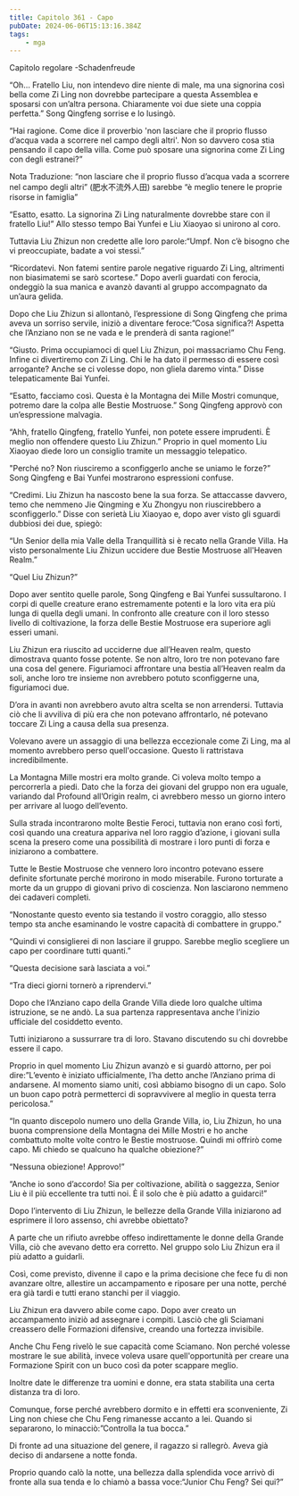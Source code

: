 ```yaml
---
title: Capitolo 361 - Capo
pubDate: 2024-06-06T15:13:16.384Z
tags:
    - mga
---
```

                
Capitolo regolare
-Schadenfreude


“Oh… Fratello Liu, non intendevo dire niente di male, ma una signorina così bella come Zi Ling non dovrebbe partecipare a questa Assemblea e sposarsi con un’altra persona. Chiaramente voi due siete una coppia perfetta.” Song Qingfeng sorrise e lo lusingò.


“Hai ragione. Come dice il proverbio 'non lasciare che il proprio flusso d’acqua vada a scorrere nel campo degli altri'. Non so davvero cosa stia pensando il capo della villa. Come può sposare una signorina come Zi Ling con degli estranei?”


Nota Traduzione: “non lasciare che il proprio flusso d’acqua vada a scorrere nel campo degli altri” (肥水不流外人田) sarebbe “è meglio tenere le proprie risorse in famiglia”


“Esatto, esatto. La signorina Zi Ling naturalmente dovrebbe stare con il fratello Liu!” Allo stesso tempo Bai Yunfei e Liu Xiaoyao si unirono al coro.


Tuttavia Liu Zhizun non credette alle loro parole:“Umpf. Non c’è bisogno che vi preoccupiate, badate a voi stessi.”


“Ricordatevi. Non fatemi sentire parole negative riguardo Zi Ling, altrimenti non biasimatemi se sarò scortese.” Dopo averli guardati con ferocia, ondeggiò la sua manica e avanzò davanti al gruppo accompagnato da un’aura gelida.


Dopo che Liu Zhizun si allontanò, l’espressione di Song Qingfeng che prima aveva un sorriso servile, iniziò a diventare feroce:”Cosa significa?! Aspetta che l’Anziano non se ne vada e le prenderà di santa ragione!”


“Giusto. Prima occupiamoci di quel Liu Zhizun, poi massacriamo Chu Feng. Infine ci divertiremo con Zi Ling. Chi le ha dato il permesso di essere così arrogante? Anche se ci volesse dopo, non gliela daremo vinta.” Disse telepaticamente Bai Yunfei.


“Esatto, facciamo così. Questa è la Montagna dei Mille Mostri comunque, potremo dare la colpa alle Bestie Mostruose.” Song Qingfeng approvò con un’espressione malvagia.


“Ahh, fratello Qingfeng, fratello Yunfei, non potete essere imprudenti. È meglio non offendere questo Liu Zhizun.” Proprio in quel momento Liu Xiaoyao diede loro un consiglio tramite un messaggio telepatico.


"Perché no? Non riusciremo a sconfiggerlo anche se uniamo le forze?” Song Qingfeng e Bai Yunfei mostrarono espressioni confuse.


“Credimi. Liu Zhizun ha nascosto bene la sua forza. Se attaccasse davvero, temo che nemmeno Jie Qingming e Xu Zhongyu non riuscirebbero a sconfiggerlo.” Disse con serietà Liu Xiaoyao e, dopo aver visto gli sguardi dubbiosi dei due, spiegò:


“Un Senior della mia Valle della Tranquillità si è recato nella Grande Villa. Ha visto personalmente Liu Zhizun uccidere due Bestie Mostruose all'Heaven Realm.”


“Quel Liu Zhizun?”


Dopo aver sentito quelle parole, Song Qingfeng e Bai Yunfei sussultarono. I corpi di quelle creature erano estremamente potenti e la loro vita era più lunga di quella degli umani. In confronto alle creature con il loro stesso livello di coltivazione, la forza delle Bestie Mostruose era superiore agli esseri umani.


Liu Zhizun era riuscito ad ucciderne due all’Heaven realm, questo dimostrava quanto fosse potente. Se non altro, loro tre non potevano fare una cosa del genere. Figuriamoci affrontare una bestia all’Heaven realm da soli, anche loro tre insieme non avrebbero potuto sconfiggerne una, figuriamoci due.


D’ora in avanti non avrebbero avuto altra scelta se non arrendersi. Tuttavia ciò che li avviliva di più era che non potevano affrontarlo, né potevano toccare Zi Ling a causa della sua presenza.


Volevano avere un assaggio di una bellezza eccezionale come Zi Ling, ma al momento avrebbero perso quell'occasione. Questo li rattristava incredibilmente.


La Montagna Mille mostri era molto grande. Ci voleva molto tempo a percorrerla a piedi. Dato che la forza dei giovani del gruppo non era uguale, variando dal Profound all’Origin realm, ci avrebbero messo un giorno intero per arrivare al luogo dell’evento.


Sulla strada incontrarono molte Bestie Feroci, tuttavia non erano così forti, così quando una creatura appariva nel loro raggio d’azione, i giovani sulla scena la presero come una possibilità di mostrare i loro punti di forza e iniziarono a combattere.


Tutte le Bestie Mostruose che vennero loro incontro potevano essere definite sfortunate perché morirono in modo miserabile. Furono torturate a morte da un gruppo di giovani privo di coscienza. Non lasciarono nemmeno dei cadaveri completi.


“Nonostante questo evento sia testando il vostro coraggio, allo stesso tempo sta anche esaminando le vostre capacità di combattere in gruppo.”


“Quindi vi consiglierei di non lasciare il gruppo. Sarebbe meglio scegliere un capo per coordinare tutti quanti.”


“Questa decisione sarà lasciata a voi.”


“Tra dieci giorni tornerò a riprendervi.”


Dopo che l’Anziano capo della Grande Villa diede loro qualche ultima istruzione, se ne andò. La sua partenza rappresentava anche l’inizio ufficiale del cosiddetto evento.


Tutti iniziarono a sussurrare tra di loro. Stavano discutendo su chi dovrebbe essere il capo.


Proprio in quel momento Liu Zhizun avanzò e si guardò attorno, per poi dire:”L’evento è iniziato ufficialmente, l’ha detto anche l’Anziano prima di andarsene. Al momento siamo uniti, così abbiamo bisogno di un capo. Solo un buon capo potrà permetterci di sopravvivere al meglio in questa terra pericolosa.”


“In quanto discepolo numero uno della Grande Villa, io, Liu Zhizun, ho una buona comprensione della Montagna dei Mille Mostri e ho anche combattuto molte volte contro le Bestie mostruose. Quindi mi offrirò come capo. Mi chiedo se qualcuno ha qualche obiezione?”


“Nessuna obiezione! Approvo!”


“Anche io sono d’accordo! Sia per coltivazione, abilità o saggezza, Senior Liu è il più eccellente tra tutti noi. È il solo che è più adatto a guidarci!”


Dopo l’intervento di Liu Zhizun, le bellezze della Grande Villa iniziarono ad esprimere il loro assenso, chi avrebbe obiettato?


A parte che un rifiuto avrebbe offeso indirettamente le donne della Grande Villa, ciò che avevano detto era corretto. Nel gruppo solo Liu Zhizun era il più adatto a guidarli.


Così, come previsto, divenne il capo e la prima decisione che fece fu di non avanzare oltre, allestire un accampamento e riposare per una notte, perché era già tardi e tutti erano stanchi per il viaggio.


Liu Zhizun era davvero abile come capo. Dopo aver creato un accampamento iniziò ad assegnare i compiti. Lasciò che gli Sciamani creassero delle Formazioni difensive, creando una fortezza invisibile.


Anche Chu Feng rivelò le sue capacità come Sciamano. Non perché volesse mostrare le sue abilità, invece voleva usare quell'opportunità per creare una Formazione Spirit con un buco così da poter scappare meglio.


Inoltre date le differenze tra uomini e donne, era stata stabilita una certa distanza tra di loro.


Comunque, forse perché avrebbero dormito e in effetti era sconveniente, Zi Ling non chiese che Chu Feng rimanesse accanto a lei. Quando si separarono, lo minacciò:”Controlla la tua bocca.”


Di fronte ad una situazione del genere, il ragazzo si rallegrò. Aveva già deciso di andarsene a notte fonda.


Proprio quando calò la notte, una bellezza dalla splendida voce arrivò di fronte alla sua tenda e lo chiamò a bassa voce:“Junior Chu Feng? Sei qui?”



